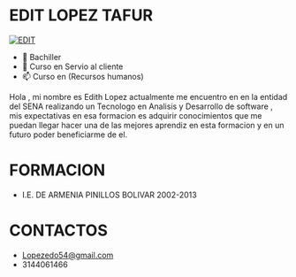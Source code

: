 # EDIT LOPEZ TAFUR
<a href="https://ibb.co/7jnVvVp"><img src="https://i.ibb.co/7jnVvVp/EDIT.jpg" alt="EDIT" border="0"></a>
- 🌱 Bachiller
- 💞️ Curso en Servio al cliente
- 📫 Curso en (Recursos humanos)

Hola , mi nombre es Edith Lopez actualmente me encuentro en en la entidad del SENA realizando un Tecnologo en Analisis y Desarrollo de  software , mis expectativas en esa formacion es adquirir conocimientos que me puedan llegar hacer una de las mejores aprendiz en esta formacion y en un futuro poder beneficiarme de el.

# FORMACION

 - I.E. DE ARMENIA PINILLOS BOLIVAR 2002-2013

# CONTACTOS 

- Lopezedo54@gmail.com
- 3144061466

<!---
Editlopeztafur/Editlopeztafur is a ✨ special ✨ repository because its `README.md` (this file) appears on your GitHub profile.
You can click the Preview link to take a look at your changes.
--->

